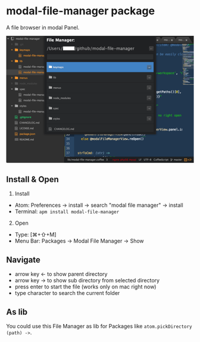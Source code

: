 # modal-file-manager package

A file browser in modal Panel.

![A screenshot of your package](https://raw.githubusercontent.com/mulian/modal-file-manager/master/preview.png)

## Install & Open
1. Install
  * Atom: Preferences -> install -> search "modal file manager" -> install
  * Terminal: `apm install modal-file-manager`
2. Open
  * Type: [⌘+⇧+M]
  * Menu Bar: Packages -> Modal File Manager -> Show

## Navigate
 * arrow key ← to show parent directory
 * arrow key → to show sub directory from selected directory
 * press enter to start the file (works only on mac right now)
 * type character to search the current folder

## As lib
You could use this File Manager as lib for Packages like `atom.pickDirectory (path) ->`.
